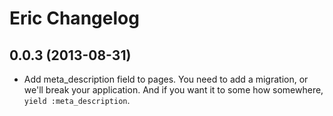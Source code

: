 # Eric Changelog

## 0.0.3 (2013-08-31)

* Add meta_description field to pages. You need to add a migration, or we'll break your application. And if you want it to some how somewhere, `yield :meta_description`.